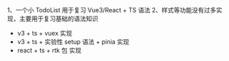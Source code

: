 1、一个小 TodoList 用于复习 Vue3/React + TS 语法
2、样式等功能没有过多实现，主要用于复习基础的语法知识

- v3 + ts + vuex 实现
- v3 + ts + 实验性 setup 语法 + pinia 实现
- react + ts + rtk 包 实现
